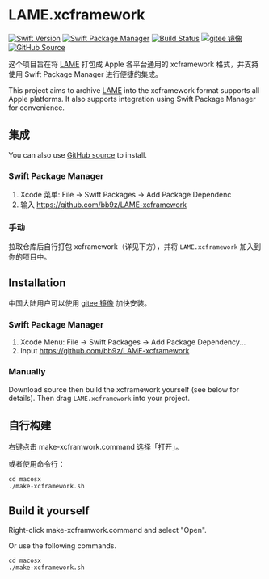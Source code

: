 # LAME.xcframework

[![Swift Version](https://img.shields.io/badge/Swift-5.3+-F05138.svg?style=flat-square)](https://swift.org)
[![Swift Package Manager](https://img.shields.io/badge/spm-compatible-F05138.svg?style=flat-square)](https://swift.org/package-manager)
[![Build Status](https://img.shields.io/github/workflow/status/bb9z/LAME-xcframework/CI?style=flat-square&colorA=555555&colorB=F05138)](https://github.com/bb9z/LAME-xcframework/actions)
[![gitee 镜像](https://img.shields.io/badge/%E9%95%9C%E5%83%8F-gitee-C61E22.svg?style=flat-square)](https://gitee.com/bb9z/LAME-xcframework)
[![GitHub Source](https://img.shields.io/badge/Source-GitHub-24292F.svg?style=flat-square)](https://github.com/bb9z/LAME-xcframework)

这个项目旨在将 [LAME](https://lame.sourceforge.io) 打包成 Apple 各平台通用的 xcframework 格式，并支持使用 Swift Package Manager 进行便捷的集成。

This project aims to archive [LAME](https://lame.sourceforge.io) into the xcframework format supports all Apple platforms. It also supports integration using Swift Package Manager for convenience.

## 集成

You can also use [GitHub source](https://github.com/bb9z/LAME-xcframework) to install.

### Swift Package Manager

1. Xcode 菜单: File -> Swift Packages -> Add Package Dependenc
2. 输入 https://github.com/bb9z/LAME-xcframework

### 手动

拉取仓库后自行打包 xcframework（详见下方），并将 `LAME.xcframework` 加入到你的项目中。

## Installation

中国大陆用户可以使用 [gitee 镜像](https://gitee.com/bb9z/LAME-xcframework) 加快安装。

### Swift Package Manager

1. Xcode Menu: File -> Swift Packages -> Add Package Dependency...
2. Input https://github.com/bb9z/LAME-xcframework

### Manually

Download source then build the xcframework yourself (see below for details). Then drag `LAME.xcframework` into your project.

## 自行构建

右键点击 make-xcframwork.command 选择「打开」。

或者使用命令行：

```shell
cd macosx
./make-xcframework.sh
```

## Build it yourself

Right-click make-xcframwork.command and select "Open".

Or use the following commands.

```shell
cd macosx
./make-xcframework.sh
```
